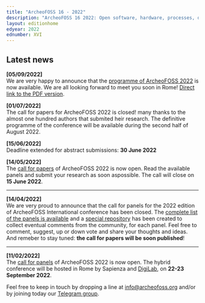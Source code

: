 ```yaml
---
title: "ArcheoFOSS 16 - 2022"
description: "ArcheoFOSS 16 2022: Open software, hardware, processes, data and formats in archaeological research will be hosted in Rome by Sapienza on 22-23 September 2022"
layout: editionhome
edyear: 2022
ednumber: XVI
---
```


## Latest news

**[05/09/2022]**  
We are very happy to announce that the [programme of ArcheoFOSS 2022](programme) is now available. We are all looking forward to meet you soon in Rome! [Direct link to the PDF version](./ArcheoFOSS-2022-programme.pdf).

**[01/07/2022]**  
The call for papers for ArcheoFOSS 2022 is closed! many thanks to the almost one hundred authors that submited heir research. The definitive programme of the conference will be available during the second half of August 2022.

**[15/06/2022]**  
Deadline extended for abstract submissions: **30 June 2022**

**[14/05/2022]**  
The [call for papers](/2022/call-for-papers) of ArcheoFOSS 2022 is now open. Read the available panels and submit your research as soon aspossible. The call will close on **15 June 2022**.

---

**[14/04/2022]**  
We are very proud to announce that the call for panels for the 2022 edition of ArcheoFOSS International conference has been closed.
The [complete list of the panels is available](/2022/panel-proposals) and a [special repository](https://github.com/archeofoss/archeofoss2022/discussions/categories/panel-proposals) has been created to collect eventual comments from the community, for each panel. Feel free to comment, suggest, up or down vote and share your thoughts and ideas. And remeber to stay tuned: **the call for papers will be soon published**!

---

**[11/02/2022]**  
The [call for panels](/2022/call-for-panels) of ArcheoFOSS 2022 is now open. The hybrid conference will be hosted in Rome by Sapienza and [DigiLab](https://digilab.uniroma1.it/), on **22-23 September 2022**.

Feel free to keep in touch by dropping a line at [info@archeofoss.org](mailto:archaeofoss.org) and/or by joining today our [<i class="fa fa-telegram" aria-hidden="true"></i> Telegram group](https://t.me/ArcheoFOSS).
